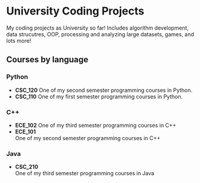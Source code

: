 # University Coding Projects

My coding projects as University so far! Includes algorithm development, data strucutres, OOP, processing and analyzing large datasets, games, and lots more!

## Courses by language

### **Python**
- **CSC_120**
  One of my second semester programming courses in Python. 
- **CSC_110**
  One of my first semester programming courses in Python. 

### **C++**
- **ECE_102**
  One of my third semester programming courses in C++ 
- **ECE_101**  
  One of my second semester programming courses in C++

### **Java**
- **CSC_210**  
 One of my third semester programming courses in Java
